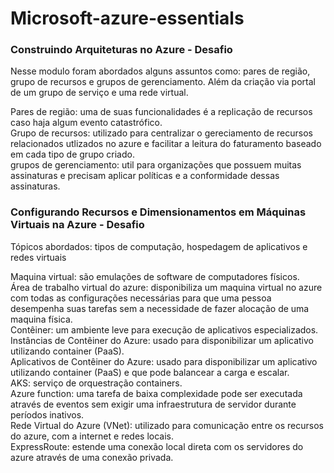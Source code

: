 # Microsoft-azure-essentials

### <p>Construindo Arquiteturas no Azure - Desafio</p>

<p>Nesse modulo foram abordados alguns assuntos como: pares de região, grupo de recursos e grupos de gerenciamento. 
Além da criação via portal de um grupo de serviço e uma rede virtual.</p>

<p>
  Pares de região: uma de suas funcionalidades é a replicação de recursos caso haja algum evento catastrófico.</br>
  Grupo de recursos: utilizado para centralizar o gereciamento de recursos relacionados utlizados no azure e facilitar
  a leitura do faturamento baseado em cada tipo de grupo criado.</br>
  grupos de gerenciamento: util para organizações que possuem muitas assinaturas e precisam aplicar
  políticas e a conformidade dessas assinaturas.
</p>


### <p>Configurando Recursos e Dimensionamentos em Máquinas Virtuais na Azure - Desafio</p>

<p>Tópicos abordados: tipos de computação, hospedagem de aplicativos e redes virtuais</p>

<p>
  Maquina virtual: são emulações de software de computadores físicos.</br>
  Área de trabalho virtual do azure: disponibiliza um maquina virtual no azure com todas as configurações necessárias
  para que uma pessoa desempenha suas tarefas sem a necessidade de fazer alocação de uma maquina física.</br>
  Contêiner: um ambiente leve para execução de aplicativos especializados.</br>
  Instâncias de Contêiner do Azure: usado para disponibilizar um aplicativo utilizando container (PaaS).</br>
  Aplicativos de Contêiner do Azure: usado para disponibilizar um aplicativo utilizando container (PaaS) e 
  que pode balancear a carga e escalar.</br>
  AKS: serviço de orquestração containers.</br>
  Azure function: uma tarefa de baixa complexidade pode ser executada através de eventos sem exigir 
  uma infraestrutura de servidor durante períodos inativos.</br>
  Rede Virtual do Azure (VNet): utilizado para comunicação entre os recursos do azure, com a internet e
  redes locais.</br>
  ExpressRoute: estende uma conexão local direta com os servidores do azure através de uma conexão privada.
</p>

